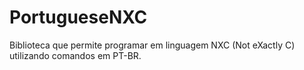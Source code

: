 # PortugueseNXC
<p text-align="justify">Biblioteca que permite programar em linguagem NXC (Not eXactly C)  utilizando comandos em PT-BR.</p>
